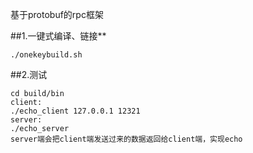 基于protobuf的rpc框架

##1.一键式编译、链接**  

```
./onekeybuild.sh
```

##2.测试

```  
cd build/bin  
client:  
./echo_client 127.0.0.1 12321  
server:  
./echo_server  
server端会把client端发送过来的数据返回给client端，实现echo  
```
